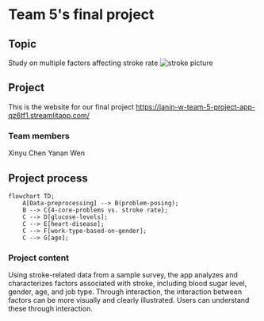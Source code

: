 # Team 5's final project 

## Topic
Study on multiple factors affecting stroke rate 
![stroke picture](https://th.bing.com/th/id/R.a344f0f348c53df32ef64c5f129379fb?rik=CU49%2fDEpfTj7iA&riu=http%3a%2f%2f5b0988e595225.cdn.sohucs.com%2fimages%2f20180725%2f8fae540dc1d64624bef1a7842972c3ae.jpeg&ehk=gsapnLqA4Zaol9vE929caiVwISzSG2kUysPDlUpnXgQ%3d&risl=&pid=ImgRaw&r=0)

## Project
 This is the website for our final project
 https://janin-w-team-5-project-app-qz6tf1.streamlitapp.com/

### Team members
 Xinyu Chen   Yanan Wen

## Project process
```mermaid
flowchart TD;
    A[Data-preprocessing] --> B(problem-posing);
    B --> C{4-core-problems vs. stroke rate};
    C --> D[glucose-levels];
    C --> E[heart-disease];
    C --> F[work-type-based-on-gender];
    C --> G[age];
```


### Project content
Using stroke-related data from a sample survey, the app analyzes and characterizes factors associated with stroke, including blood sugar level, gender, age, and job type. Through interaction, the interaction between factors can be more visually and clearly illustrated. Users can understand these through interaction.